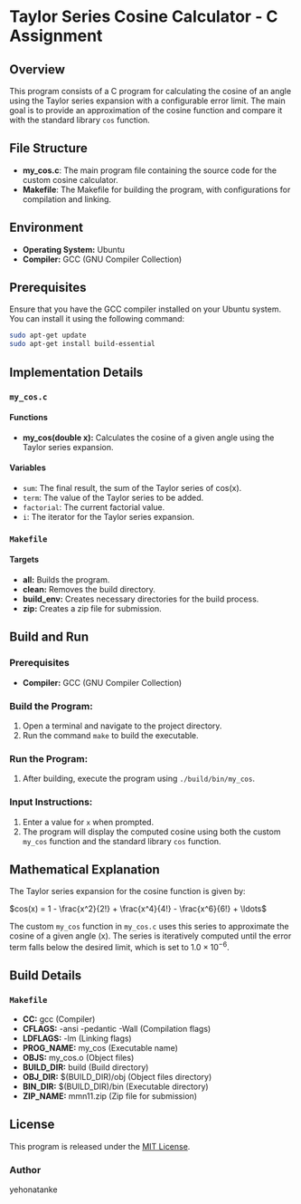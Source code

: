 # Taylor Series Cosine Calculator - C Assignment

## Overview

This program consists of a C program for calculating the cosine of an angle using the Taylor series expansion with a configurable error limit. The main goal is to provide an approximation of the cosine function and compare it with the standard library `cos` function.

## File Structure

- **my_cos.c**: The main program file containing the source code for the custom cosine calculator.
- **Makefile**: The Makefile for building the program, with configurations for compilation and linking.


## Environment

- **Operating System:** Ubuntu
- **Compiler:** GCC (GNU Compiler Collection)

## Prerequisites

Ensure that you have the GCC compiler installed on your Ubuntu system. You can install it using the following command:

```bash
sudo apt-get update
sudo apt-get install build-essential
```

## Implementation Details

### `my_cos.c`

#### Functions

- **my_cos(double x):** Calculates the cosine of a given angle using the Taylor series expansion.

#### Variables

- `sum`: The final result, the sum of the Taylor series of cos(x).
- `term`: The value of the Taylor series to be added.
- `factorial`: The current factorial value.
- `i`: The iterator for the Taylor series expansion.


### `Makefile`

#### Targets

- **all:** Builds the program.
- **clean:** Removes the build directory.
- **build_env:** Creates necessary directories for the build process.
- **zip:** Creates a zip file for submission.

## Build and Run

### Prerequisites

- **Compiler:** GCC (GNU Compiler Collection)

### Build the Program:

1. Open a terminal and navigate to the project directory.
2. Run the command `make` to build the executable.

### Run the Program:

1. After building, execute the program using `./build/bin/my_cos`.

### Input Instructions:

1. Enter a value for `x` when prompted.
2. The program will display the computed cosine using both the custom `my_cos` function and the standard library `cos` function.

## Mathematical Explanation

The Taylor series expansion for the cosine function is given by:

$`cos(x) = 1 - \frac{x^2}{2!} + \frac{x^4}{4!} - \frac{x^6}{6!} + \ldots`$

The custom `my_cos` function in `my_cos.c` uses this series to approximate the cosine of a given angle \(x\). The series is iteratively computed until the error term falls below the desired limit, which is set to $1.0 \times 10^{-6}$.


## Build Details

### `Makefile`

- **CC:** gcc (Compiler)
- **CFLAGS:** -ansi -pedantic -Wall (Compilation flags)
- **LDFLAGS:** -lm (Linking flags)
- **PROG_NAME:** my_cos (Executable name)
- **OBJS:** my_cos.o (Object files)
- **BUILD_DIR:** build (Build directory)
- **OBJ_DIR:** $(BUILD_DIR)/obj (Object files directory)
- **BIN_DIR:** $(BUILD_DIR)/bin (Executable directory)
- **ZIP_NAME:** mmn11.zip (Zip file for submission)

## License

This program is released under the [MIT License](LICENSE).

### Author

yehonatanke 

